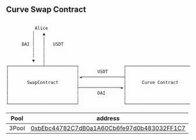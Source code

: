 

## Curve Swap Contract

```sh

           Alice
          │   ▲
          │   │
      DAI │   │   USDT
          │   │
          │   │
          ▼   │
┌─────────────┴────────────┐                 ┌──────────────────────────┐
│                          │       USDT      │                          │
│                          │◄────────────────┤                          │
│       SwapContract       │                 │      Curve Contract      │
│                          ├────────────────►│                          │
│                          │       DAI       │                          │
│                          │                 │                          │
└──────────────────────────┘                 └──────────────────────────┘

```

| Pool | address |
| ------ | ------ |
| 3Pool | [0xbEbc44782C7dB0a1A60Cb6fe97d0b483032FF1C7](https://etherscan.io/address/0xbebc44782c7db0a1a60cb6fe97d0b483032ff1c7#code)|